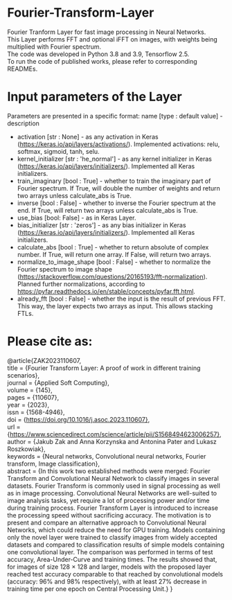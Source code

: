 # Fourier-Transform-Layer
Fourier Tranform Layer for fast image processing in Neural Networks. \
This Layer performs FFT and optional iFFT on images, with weights being multiplied with Fourier spectrum. \
The code was developed in Python 3.8 and 3.9, Tensorflow 2.5. \
To run the code of published works, please refer to corresponding READMEs. 

# Input parameters of the Layer
Parameters are presented in a specific format: name [type : default value] - description
+ activation [str : None] - as any activation in Keras (https://keras.io/api/layers/activations/). Implemented activations: relu, softmax, sigmoid, tanh, selu. 
+ kernel_initializer [str : 'he_normal'] - as any kernel initializer in Keras (https://keras.io/api/layers/initializers/). Implemented all Keras initializers. 
+ train_imaginary [bool : True] - whether to train the imaginary part of Fourier spectrum. If True, will double the number of weights and return two arrays unless calculate_abs is True.
+ inverse [bool : False] - whether to inverse the Fourier spectrum at the end. If True, will return two arrays unless calculate_abs is True. 
+ use_bias [bool: False] - as in Keras Layer.
+ bias_initializer [str : 'zeros'] - as any bias initializer in Keras (https://keras.io/api/layers/initializers/). Implemented all Keras initializers. 
+ calculate_abs [bool : True] - whether to return absolute of complex number. If True, will return one array. If False, will return two arrays.
+ normalize_to_image_shape [bool : False] - whether to normalize the Fourier spectrum to image shape (https://stackoverflow.com/questions/20165193/fft-normalization). Planned further normalizations, according to https://pyfar.readthedocs.io/en/stable/concepts/pyfar.fft.html. 
+ already_fft [bool : False] - whether the input is the result of previous FFT. This way, the layer expects two arrays as input. This allows stacking FTLs.

# Please cite as: 
@article{ZAK2023110607, \
title = {Fourier Transform Layer: A proof of work in different training scenarios},\
journal = {Applied Soft Computing}, \
volume = {145}, \
pages = {110607}, \
year = {2023}, \
issn = {1568-4946}, \
doi = {https://doi.org/10.1016/j.asoc.2023.110607}, \
url = {https://www.sciencedirect.com/science/article/pii/S1568494623006257}, \
author = {Jakub Zak and Anna Korzynska and Antonina Pater and Lukasz Roszkowiak}, \
keywords = {Neural networks, Convolutional neural networks, Fourier transform, Image classification}, \
abstract = {In this work two established methods were merged: Fourier Transform and Convolutional Neural Network to classify images in several datasets. Fourier Transform is commonly used in signal processing as well as in image processing. Convolutional Neural Networks are well-suited to image analysis tasks, yet require a lot of processing power and/or time during training process. Fourier Transform Layer is introduced to increase the processing speed without sacrificing accuracy. The motivation is to present and compare an alternative approach to Convolutional Neural Networks, which could reduce the need for GPU training. Models containing only the novel layer were trained to classify images from widely accepted datasets and compared to classification results of simple models containing one convolutional layer. The comparison was performed in terms of test accuracy, Area-Under-Curve and training times. The results showed that, for images of size 128 × 128 and larger, models with the proposed layer reached test accuracy comparable to that reached by convolutional models (accuracy: 96% and 98% respectively), with at least 27% decrease in training time per one epoch on Central Processing Unit.}
}

